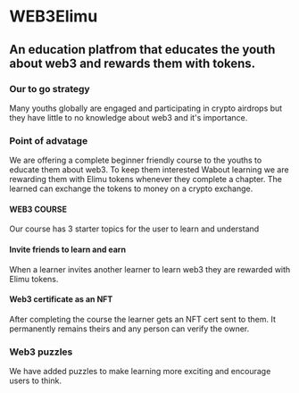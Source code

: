 # WEB3Elimu
## An education platfrom that educates the youth about web3 and rewards them with tokens.

### Our to go strategy
Many youths globally are engaged and participating in crypto airdrops but they have little to no knowledge about web3 and it's importance.

### Point of advatage
We are offering a complete beginner friendly course to the youths to educate them about web3. To keep them interested Wabout learning we are rewarding them with Elimu tokens whenever they complete a chapter. The learned can exchange the tokens to money on a crypto exchange.

#### WEB3 COURSE
Our course has 3 starter topics for the user to learn and understand

#### Invite friends to learn and earn
When a learner invites another learner to learn web3 they are rewarded with Elimu tokens.

#### Web3 certificate as an NFT
After completing the course the learner gets an NFT cert sent to them. It permanently remains theirs and any person can verify the owner.

### Web3 puzzles
We have added puzzles to make learning more exciting and encourage users to think.
